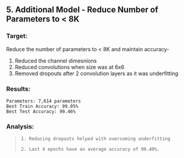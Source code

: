 ## 5. Additional Model - Reduce Number of Parameters to < 8K

### Target:
Reduce the number of parameters to < 8K and maintain accuracy-
1. Reduced the channel dimesnions
2. Reduced convolutions when size was at 6x6
3. Removed dropouts after 2 convolution layers as it was underfitting

### Results:
```
Parameters: 7,614 parameters
Best Train Accuracy: 99.05%
Best Test Accuracy: 99.46%
```

### Analysis:
>`1. Reducing dropouts helped with overcoming underfitting`
>
>`2. Last 4 epochs have an average accuracy of 99.40%.`
